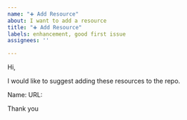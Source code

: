```yaml
---
name: "➕ Add Resource"
about: I want to add a resource
title: "➕ Add Resource"
labels: enhancement, good first issue
assignees: ''

---
```


Hi,

I would like to suggest adding these resources to the repo.

Name: <Name of website>
URL: <Website URL>

Thank you
